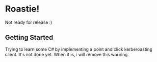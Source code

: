 # Roastie!

Not ready for release :) 

## Getting Started

Trying to learn some C# by implementing a point and click kerberoasting client. 
It's not done yet. When it is, i will remove this warning. 